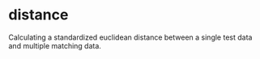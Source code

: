 # distance
Calculating a standardized euclidean distance between a single test data and multiple matching data.
